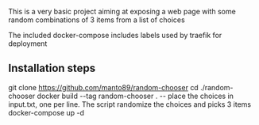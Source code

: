 This is a very basic project aiming at exposing a web page with some random combinations of 3 items from a list of choices

The included docker-compose includes labels used by traefik for deployment
## Installation steps
git clone https://github.com/manto89/random-chooser
cd ./random-chooser
docker build --tag random-chooser . 
-- place the choices in input.txt, one per line. The script randomize the choices and picks 3 items
docker-compose up -d
